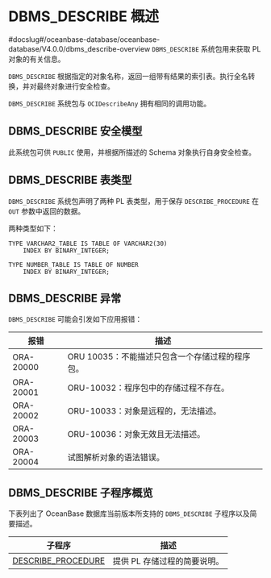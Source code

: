 DBMS_DESCRIBE 概述 
=====================================
#docslug#/oceanbase-database/oceanbase-database/V4.0.0/dbms_describe-overview
`DBMS_DESCRIBE` 系统包用来获取 PL 对象的有关信息。

`DBMS_DESCRIBE` 根据指定的对象名称，返回一组带有结果的索引表。执行全名转换，并对最终对象进行安全检查。

`DBMS_DESCRIBE` 系统包与 `OCIDescribeAny` 拥有相同的调用功能。

DBMS_DESCRIBE 安全模型 
---------------------------------------

此系统包可供 `PUBLIC` 使用，并根据所描述的 Schema 对象执行自身安全检查。

DBMS_DESCRIBE 表类型 
--------------------------------------

`DBMS_DESCRIBE` 系统包声明了两种 PL 表类型，用于保存 `DESCRIBE_PROCEDURE` 在 `OUT` 参数中返回的数据。

两种类型如下：

```unknow
TYPE VARCHAR2_TABLE IS TABLE OF VARCHAR2(30)
    INDEX BY BINARY_INTEGER;

TYPE NUMBER_TABLE IS TABLE OF NUMBER
    INDEX BY BINARY_INTEGER;
```



DBMS_DESCRIBE 异常 
-------------------------------------

`DBMS_DESCRIBE` 可能会引发如下应用报错：


|    报错     |              描述              |
|-----------|------------------------------|
| ORA-20000 | ORU 10035：不能描述只包含一个存储过程的程序包。 |
| ORA-20001 | ORU-10032：程序包中的存储过程不存在。      |
| ORA-20002 | ORU-10033：对象是远程的，无法描述。       |
| ORA-20003 | ORU-10036：对象无效且无法描述。         |
| ORA-20004 | 试图解析对象的语法错误。                 |



DBMS_DESCRIBE 子程序概览 
----------------------------------------

下表列出了 OceanBase 数据库当前版本所支持的 `DBMS_DESCRIBE` 子程序以及简要描述。


|                                子程序                                |        描述        |
|-------------------------------------------------------------------|------------------|
| [DESCRIBE_PROCEDURE](../6.DBMS_DESCRIBE/2.DESCRIBE_PROCEDURE.md) | 提供 PL 存储过程的简要说明。 |


